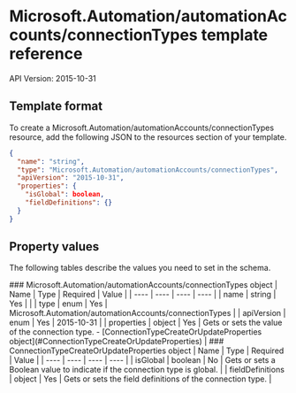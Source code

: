 # Microsoft.Automation/automationAccounts/connectionTypes template reference
API Version: 2015-10-31
## Template format

To create a Microsoft.Automation/automationAccounts/connectionTypes resource, add the following JSON to the resources section of your template.

```json
{
  "name": "string",
  "type": "Microsoft.Automation/automationAccounts/connectionTypes",
  "apiVersion": "2015-10-31",
  "properties": {
    "isGlobal": boolean,
    "fieldDefinitions": {}
  }
}
```
## Property values

The following tables describe the values you need to set in the schema.

<a id="Microsoft.Automation/automationAccounts/connectionTypes" />
### Microsoft.Automation/automationAccounts/connectionTypes object
|  Name | Type | Required | Value |
|  ---- | ---- | ---- | ---- |
|  name | string | Yes |  |
|  type | enum | Yes | Microsoft.Automation/automationAccounts/connectionTypes |
|  apiVersion | enum | Yes | 2015-10-31 |
|  properties | object | Yes | Gets or sets the value of the connection type. - [ConnectionTypeCreateOrUpdateProperties object](#ConnectionTypeCreateOrUpdateProperties) |


<a id="ConnectionTypeCreateOrUpdateProperties" />
### ConnectionTypeCreateOrUpdateProperties object
|  Name | Type | Required | Value |
|  ---- | ---- | ---- | ---- |
|  isGlobal | boolean | No | Gets or sets a Boolean value to indicate if the connection type is global. |
|  fieldDefinitions | object | Yes | Gets or sets the field definitions of the connection type. |

